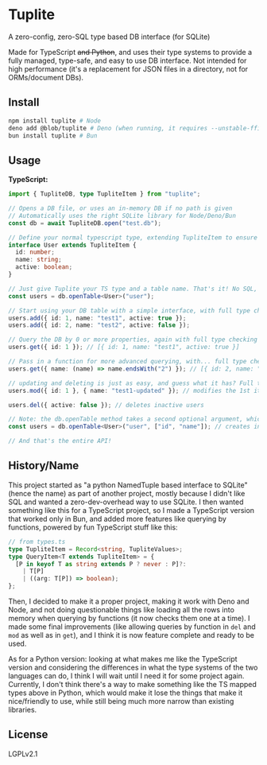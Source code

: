 # Tuplite

A zero-config, zero-SQL type based DB interface (for SQLite)

Made for TypeScript ~~and Python~~, and uses their type systems to provide a fully managed, type-safe, and easy to use DB interface. Not intended for high performance (it's a replacement for JSON files in a directory, not for ORMs/document DBs).

## Install

```bash
npm install tuplite # Node
deno add @blob/tuplite # Deno (when running, it requires --unstable-ffi)
bun install tuplite # Bun

```

<!-- pip install tuplite # Python (WIP) -->

## Usage

**TypeScript:**

```typescript
import { TupliteDB, type TupliteItem } from "tuplite";

// Opens a DB file, or uses an in-memory DB if no path is given
// Automatically uses the right SQLite library for Node/Deno/Bun
const db = await TupliteDB.open("test.db");

// Define your normal typescript type, extending TupliteItem to ensure it works with Tuplite
interface User extends TupliteItem {
  id: number;
  name: string;
  active: boolean;
}

// Just give Tuplite your TS type and a table name. That's it! No SQL, schema-ing, etc.
const users = db.openTable<User>("user");

// Start using your DB table with a simple interface, with full type checking!
users.add({ id: 1, name: "test1", active: true });
users.add({ id: 2, name: "test2", active: false });

// Query the DB by 0 or more properties, again with full type checking
users.get({ id: 1 }); // [{ id: 1, name: "test1", active: true }]

// Pass in a function for more advanced querying, with... full type checking!
users.get({ name: (name) => name.endsWith("2") }); // [{ id: 2, name: "test2", active: false }]

// updating and deleting is just as easy, and guess what it has? Full type checking!
users.mod({ id: 1 }, { name: "test1-updated" }); // modifies the 1st item to: [{ id: 1, name: "test1-updated", active: true }]

users.del({ active: false }); // deletes inactive users

// Note: the db.openTable method takes a second optional argument, which is a list of indexes to create. Example:
const users = db.openTable<User>("user", ["id", "name"]); // creates indexes for the id and name columns, which can speed up read queries (but does come with an extra storage and write overhead)

// And that's the entire API!
```

## History/Name

This project started as "a python NamedTuple based interface to SQLite" (hence the name) as part of another project, mostly because I didn't like SQL and wanted a zero-dev-overhead way to use SQLite. I then wanted something like this for a TypeScript project, so I made a TypeScript version that worked only in Bun, and added more features like querying by functions, powered by fun TypeScript stuff like this:

```typescript
// from types.ts
type TupliteItem = Record<string, TupliteValues>;
type QueryItem<T extends TupliteItem> = {
  [P in keyof T as string extends P ? never : P]?:
    | T[P]
    | ((arg: T[P]) => boolean);
};
```

Then, I decided to make it a proper project, making it work with Deno and Node, and not doing questionable things like loading all the rows into memory when querying by functions (it now checks them one at a time). I made some final improvements (like allowing queries by function in `del` and `mod` as well as in `get`), and I think it is now feature complete and ready to be used.

As for a Python version: looking at what makes me like the TypeScript version and considering the differences in what the type systems of the two languages can do, I think I will wait until I need it for some project again. Currently, I don't think there's a way to make something like the TS mapped types above in Python, which would make it lose the things that make it nice/friendly to use, while still being much more narrow than existing libraries.

## License

LGPLv2.1

